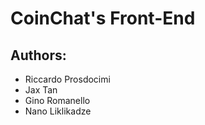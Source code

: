 # CoinChat's Front-End

## Authors:
- Riccardo Prosdocimi
- Jax Tan
- Gino Romanello
- Nano Liklikadze
